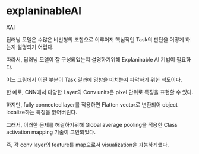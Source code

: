 # explaninableAI
XAI

딥러닝 모델은 수많은 비선형의 조합으로 이루어져 핵심적인 Task의 판단을 어떻게 하는지 설명되기 어렵다.

따라서, 딥러닝 모델이 잘 구성되었는지 설명하기위해 Explaninable AI 기법이 필요하다.

어느 그림에서 어떤 부분이 Task 결과에 영향을 미치는지 파악하기 위한 척도이다.

한 예로, CNN에서 다양한 Layer의 Conv units은 pixel 단위로 특징을 표현할 수 있다. 

하지만, fully connected layer를 적용하면 Flatten vector로 변환되어 object localize하는 특징을 잃어버린다. 

그래서, 이러한 문제를 해결하기위해 Global average pooling을 적용한 Class activation mapping 기술이 고안되었다.

즉, 각 conv layer의 feature를 map으로서 visualization을 가능하게했다.

